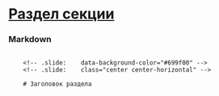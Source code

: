# [Раздел секции](#section-title)

### Markdown

<pre><code class="markdown" data-trim data-noescape>
    &lt;!-- .slide:    data-background-color="#699f00" -->
    &lt;!-- .slide:    class="center center-horizontal" -->

    # Заголовок раздела
</code></pre>
